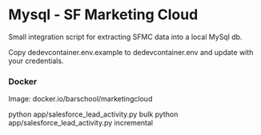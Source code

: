 # Mysql - SF Marketing Cloud 
Small integration script for extracting SFMC data into a local MySql db. 

Copy dedevcontainer.env.example to dedevcontainer.env and update with your credentials. 

### Docker
Image: docker.io/barschool/marketingcloud

python app/salesforce_lead_activity.py bulk
python app/salesforce_lead_activity.py incremental
